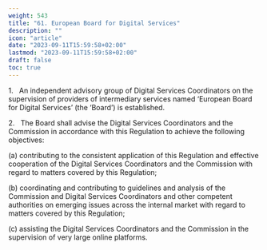 ```yaml
---
weight: 543
title: "61. European Board for Digital Services"
description: ""
icon: "article"
date: "2023-09-11T15:59:58+02:00"
lastmod: "2023-09-11T15:59:58+02:00"
draft: false
toc: true
---
```


1.   An independent advisory group of Digital Services Coordinators on the supervision of providers of intermediary services named ‘European Board for Digital Services’ (the ‘Board’) is established.

2.   The Board shall advise the Digital Services Coordinators and the Commission in accordance with this Regulation to achieve the following objectives:

(a) contributing to the consistent application of this Regulation and effective cooperation of the Digital Services Coordinators and the Commission with regard to matters covered by this Regulation;

(b) coordinating and contributing to guidelines and analysis of the Commission and Digital Services Coordinators and other competent authorities on emerging issues across the internal market with regard to matters covered by this Regulation;

(c) assisting the Digital Services Coordinators and the Commission in the supervision of very large online platforms.